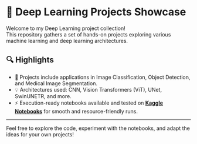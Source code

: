 # 🧠 Deep Learning Projects Showcase

Welcome to my Deep Learning project collection!  
This repository gathers a set of hands-on projects exploring various machine learning and deep learning architectures.

## 🔍 Highlights

- 📂 Projects include applications in Image Classification, Object Detection, and Medical Image Segmentation.
- 💡 Architectures used: CNN, Vision Transformers (ViT), UNet, SwinUNETR, and more.
- ⚡ Execution-ready notebooks available and tested on **[Kaggle Notebooks](https://www.kaggle.com/bkhedi)** for smooth and resource-friendly runs.

---

Feel free to explore the code, experiment with the notebooks, and adapt the ideas for your own projects!  
